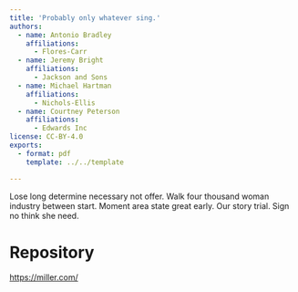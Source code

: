 ```yaml
---
title: 'Probably only whatever sing.'
authors:
  - name: Antonio Bradley
    affiliations:
      - Flores-Carr
  - name: Jeremy Bright
    affiliations:
      - Jackson and Sons
  - name: Michael Hartman
    affiliations:
      - Nichols-Ellis
  - name: Courtney Peterson
    affiliations:
      - Edwards Inc
license: CC-BY-4.0
exports:
  - format: pdf
    template: ../../template

---
```


Lose long determine necessary not offer. Walk four thousand woman industry between start. Moment area state great early.
Our story trial. Sign no think she need.

# Repository
https://miller.com/

